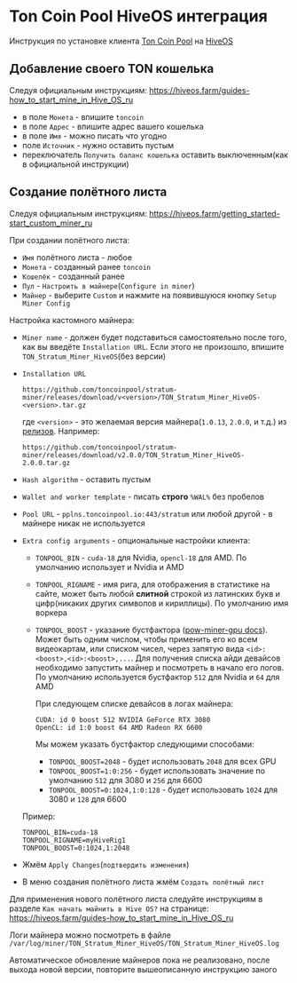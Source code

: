 # Ton Coin Pool HiveOS интеграция

Инструкция по установке клиента [Ton Coin Pool](https://toncoinpool.io) на [HiveOS](https://hiveos.farm)

## Добавление своего TON кошелька

Следуя официальным инструкциям: https://hiveos.farm/guides-how_to_start_mine_in_Hive_OS_ru

-   в поле `Монета` - впишите `toncoin`
-   в поле `Адрес` - впишите адрес вашего кошелька
-   в поле `Имя` - можно писать что угодно
-   поле `Источник` - нужно оставить пустым
-   переключатель `Получить баланс кошелька` оставить выключенным(как в официальной инструкции)

## Создание полётного листа

Следуя официальным инструкциям: https://hiveos.farm/getting_started-start_custom_miner_ru

При создании полётного листа:

-   `Имя` полётного листа - любое
-   `Монета` - созданный ранее `toncoin`
-   `Кошелёк` - созданный ранее
-   `Пул` - `Настроить в майнере`(`Configure in miner`)
-   `Майнер` - выберите `Custom` и нажмите на появившуюся кнопку `Setup Miner Config`

Настройка кастомного майнера:

-   `Miner name` - должен будет подставиться самостоятельно после того, как вы введёте `Installation URL`. Если этого не
    произошло, впишите `TON_Stratum_Miner_HiveOS`(без версии)
-   `Installation URL`

    ```
    https://github.com/toncoinpool/stratum-miner/releases/download/v<version>/TON_Stratum_Miner_HiveOS-<version>.tar.gz
    ```

    где `<version>` - это желаемая версия майнера(`1.0.13`, `2.0.0`, и т.д.) из [релизов](https://github.com/toncoinpool/stratum-miner/releases).
    Например:

    ```
    https://github.com/toncoinpool/stratum-miner/releases/download/v2.0.0/TON_Stratum_Miner_HiveOS-2.0.0.tar.gz
    ```

-   `Hash algorithm` - оставить пустым
-   `Wallet and worker template` - писать **строго** `%WAL%` без пробелов
-   `Pool URL` - `pplns.toncoinpool.io:443/stratum` или любой другой - в майнере никак не используется
-   `Extra config arguments` - опциональные настройки клиента:

    -   `TONPOOL_BIN` - `cuda-18` для Nvidia, `opencl-18` для AMD. По умолчанию использует и Nvidia и AMD
    -   `TONPOOL_RIGNAME` - имя рига, для отображения в статистике на сайте, может быть любой **слитной** строкой из
        латинских букв и цифр(никаких других символов и кириллицы). По умолчанию имя воркера
    -   `TONPOOL_BOOST` - указание бустфактора
        ([pow-miner-gpu docs](https://github.com/tontechio/pow-miner-gpu/blob/main/crypto/util/pow-miner-howto.md)).
        Может быть одним числом, чтобы применить его ко всем видеокартам, или списком чисел, через запятую вида
        `<id>:<boost>,<id>:<boost>,...`. Для получения списка айди девайсов необходимо запустить майнер и посмотреть в
        начало его логов. По умолчанию используется бустфактор `512` для Nvidia и `64` для AMD

        При следующем списке девайсов в логах майнера:

        ```
        CUDA: id 0 boost 512 NVIDIA GeForce RTX 3080
        OpenCL: id 1:0 boost 64 AMD Radeon RX 6600
        ```

        Мы можем указать бустфактор следующими способами:

        -   `TONPOOL_BOOST=2048` - будет использовать `2048` для всех GPU
        -   `TONPOOL_BOOST=1:0:256` - будет использовать значение по умолчанию `512` для 3080 и `256` для 6600
        -   `TONPOOL_BOOST=0:1024,1:0:128` - будет использовать `1024` для 3080 и `128` для 6600

    Пример:

    ```
    TONPOOL_BIN=cuda-18
    TONPOOL_RIGNAME=myHiveRig1
    TONPOOL_BOOST=0:1024,1:2048
    ```

-   Жмём `Apply Changes`(`подтвердить изменения`)
-   В меню создания полётного листа жмём `Создать полётный лист`

Для применения нового полётного листа следуйте инструкциям в разделе `Как начать майнить в Hive OS?` на странице:
https://hiveos.farm/guides-how_to_start_mine_in_Hive_OS_ru

Логи майнера можно посмотреть в файле `/var/log/miner/TON_Stratum_Miner_HiveOS/TON_Stratum_Miner_HiveOS.log`

Автоматическое обновление майнеров пока не реализовано, после выхода новой версии, повторите вышеописанную инструкцию
заного
